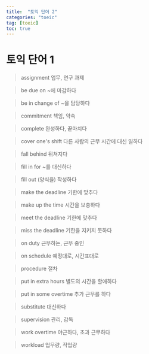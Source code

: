 ```yaml
---
title:  "토익 단어 2"
categories: "toeic"
tag: [toeic]
toc: true
---
```


# 토익 단어 1

> assignment
> 업무, 연구 과제

> be due on
> ~에 마감하다

> be in change of
> ~을 담당하다

> commitment
> 책임, 약속

> complete
> 완성하다, 끝마치다

> cover one's shift
> 다른 사람의 근무 시간에 대신 일하다

> fall behind
> 뒤쳐지다

> fill in for
> ~를 대신하다

> fill out
> (양식을) 작성하다

> make the deadline
> 기한에 맞추다

> make up the time
> 시간을 보충하다

> meet the deadline
> 기한에 맞추다

> miss the deadline
> 기한을 지키지 못하다

> on duty
> 근무하는, 근무 중인

> on schedule
> 예정대로, 시간표대로

> procedure
> 절차

> put in extra hours
> 별도의 시간을 할애하다

> put in some overtime
> 추가 근무를 하다

> substitute
> 대신하다

> supervision
> 관리, 감독

> work overtime
> 야근하다, 초과 근무하다

> workload
> 업무량, 작업량





























